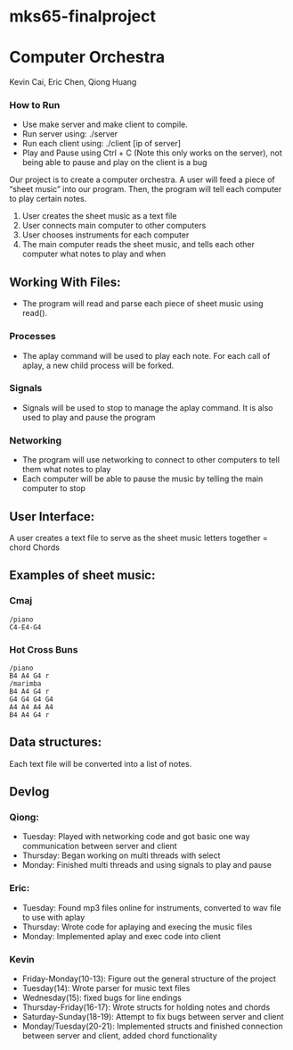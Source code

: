 # mks65-finalproject
# Computer Orchestra

Kevin Cai, Eric Chen, Qiong Huang

### How to Run
- Use make server and make client to compile.
- Run server using:
./server
- Run each client using:
./client [ip of server]
- Play and Pause using Ctrl + C (Note this only works on the server), not being able to pause and play on the client is a bug

Our project is to create a computer orchestra. A user will feed a piece of “sheet music” into our program. Then, the program will tell each computer to play certain notes. 

1. User creates the sheet music as a text file
2. User connects main computer to other computers
3. User chooses instruments for each computer
4. The main computer reads the sheet music, and tells each other computer what notes to play and when

## Working With Files:
- The program will read and parse each piece of sheet music using read().  
### Processes
- The aplay command will be used to play each note. For each call of aplay, a new child process will be forked. 
### Signals
- Signals will be used to stop to manage the aplay command. It is also used to play and pause the program
### Networking
- The program will use networking to connect to other computers to tell them what notes to play
- Each computer will be able to pause the music by telling the main computer to stop

## User Interface:
A user creates a text file to serve as the sheet music
letters together = chord
Chords

## Examples of sheet music: 
### Cmaj
```
/piano
C4-E4-G4
```

### Hot Cross Buns
```
/piano
B4 A4 G4 r
/marimba
B4 A4 G4 r
G4 G4 G4 G4 
A4 A4 A4 A4
B4 A4 G4 r
```

## Data structures:
Each text file will be converted into a list of notes. 

## Devlog
### Qiong:
 * Tuesday: Played with networking code and got basic one way communication between server and client
 * Thursday: Began working on multi threads with select
 * Monday: Finished multi threads and using signals to play and pause
### Eric:
 * Tuesday: Found mp3 files online for instruments, converted to wav file to use with aplay
 * Thursday: Wrote code for aplaying and execing the music files 
 * Monday: Implemented aplay and exec code into client
### Kevin
 * Friday-Monday(10-13): Figure out the general structure of the project
 * Tuesday(14): Wrote parser for music text files
 * Wednesday(15): fixed bugs for line endings
 * Thursday-Friday(16-17): Wrote structs for holding notes and chords 
 * Saturday-Sunday(18-19): Attempt to fix bugs between server and client
 * Monday/Tuesday(20-21): Implemented structs and finished connection between server and client, added chord functionality
